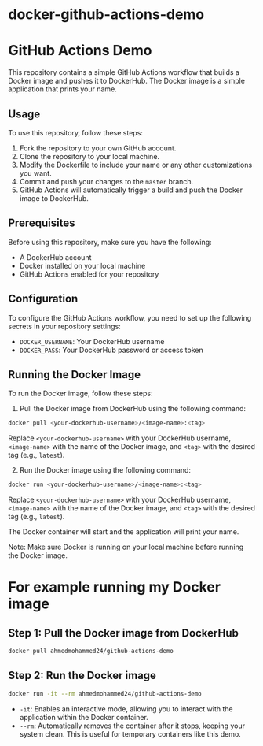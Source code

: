 # docker-github-actions-demo

# GitHub Actions Demo

This repository contains a simple GitHub Actions workflow that builds a Docker image and pushes it to DockerHub. The Docker image is a simple application that prints your name.

## Usage

To use this repository, follow these steps:

1. Fork the repository to your own GitHub account.
2. Clone the repository to your local machine.
3. Modify the Dockerfile to include your name or any other customizations you want.
4. Commit and push your changes to the `master` branch.
5. GitHub Actions will automatically trigger a build and push the Docker image to DockerHub.

## Prerequisites

Before using this repository, make sure you have the following:

- A DockerHub account
- Docker installed on your local machine
- GitHub Actions enabled for your repository

## Configuration

To configure the GitHub Actions workflow, you need to set up the following secrets in your repository settings:

- `DOCKER_USERNAME`: Your DockerHub username
- `DOCKER_PASS`: Your DockerHub password or access token

## Running the Docker Image

To run the Docker image, follow these steps:

1. Pull the Docker image from DockerHub using the following command:

```bash
docker pull <your-dockerhub-username>/<image-name>:<tag>
```

Replace `<your-dockerhub-username>` with your DockerHub username, `<image-name>` with the name of the Docker image, and `<tag>` with the desired tag (e.g., `latest`).

2. Run the Docker image using the following command:

```bash
docker run <your-dockerhub-username>/<image-name>:<tag>
```

Replace `<your-dockerhub-username>` with your DockerHub username, `<image-name>` with the name of the Docker image, and `<tag>` with the desired tag (e.g., `latest`).

The Docker container will start and the application will print your name.

Note: Make sure Docker is running on your local machine before running the Docker image.

# For example running my Docker image

## Step 1: Pull the Docker image from DockerHub

```bash
docker pull ahmedmohammed24/github-actions-demo
```

## Step 2: Run the Docker image

```bash
docker run -it --rm ahmedmohammed24/github-actions-demo
```

- `-it`: Enables an interactive mode, allowing you to interact with the application within the Docker container.
- `--rm`: Automatically removes the container after it stops, keeping your system clean. This is useful for temporary containers like this demo.
